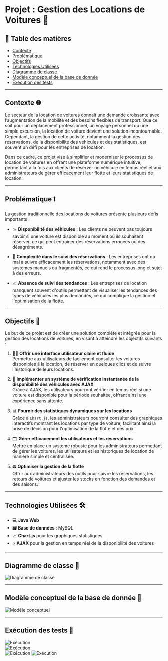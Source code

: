 # **Projet : Gestion des Locations de Voitures** 🚙

## 📌 Table des matières
- [Contexte](#contexte)
- [Problématique](#problématique)
- [Objectifs](#objectifs)
- [Technologies Utilisées](#technologies-utilisées)
- [Diagramme de classe](#diagramme-de-classe)
- [Modèle conceptuel de la base de donnée](#modèle-conceptuel-de-la-base-de-donnée)
- [Exécution des tests](#exécution-des-tests)

---

## **Contexte** 🌐

Le secteur de la location de voitures connaît une demande croissante avec l’augmentation de la mobilité et des besoins flexibles de transport. Que ce soit pour un déplacement professionnel, un voyage personnel ou une simple excursion, la location de voiture devient une solution incontournable. Cependant, la gestion de cette activité, notamment la gestion des réservations, de la disponibilité des véhicules et des statistiques, est souvent un défi pour les entreprises de location.

Dans ce cadre, ce projet vise à simplifier et moderniser le processus de location de voitures en offrant une plateforme numérique intuitive, permettant à la fois aux clients de réserver un véhicule en temps réel et aux administrateurs de gérer efficacement leur flotte et leurs statistiques de location.

---

## **Problématique** ❗️

La gestion traditionnelle des locations de voitures présente plusieurs défis importants :

- 📉 **Disponibilité des véhicules** : Les clients ne peuvent pas toujours savoir si une voiture est disponible au moment où ils souhaitent réserver, ce qui peut entraîner des réservations erronées ou des désagréments.

- 🧾 **Complexité dans le suivi des réservations** : Les entreprises ont du mal à suivre efficacement les réservations, notamment avec des systèmes manuels ou fragmentés, ce qui rend le processus long et sujet à des erreurs.

- 📈 **Absence de suivi des tendances** : Les entreprises de location manquent souvent d'outils permettant de visualiser les tendances des types de véhicules les plus demandés, ce qui complique la gestion et l'optimisation de la flotte.

---

## **Objectifs** 🎯

Le but de ce projet est de créer une solution complète et intégrée pour la gestion des locations de voitures, en visant à atteindre les objectifs suivants :

1. 🧑‍💻 **Offrir une interface utilisateur claire et fluide**  
   Permettre aux utilisateurs de facilement consulter les voitures disponibles à la location, de réserver en quelques clics et de suivre l’historique de leurs locations.

2. 🔁 **Implémenter un système de vérification instantanée de la disponibilité des véhicules avec AJAX**  
   Grâce à AJAX, les utilisateurs pourront vérifier en temps réel si une voiture est disponible pour la période souhaitée, offrant ainsi une expérience sans attente.

3. 📊 **Fournir des statistiques dynamiques sur les locations**  
   Grâce à `Chart.js`, les administrateurs pourront consulter des graphiques interactifs montrant les locations par type de voiture, facilitant ainsi la prise de décision pour l'optimisation de la flotte et des prix.

4. 🗂 **Gérer efficacement les utilisateurs et les réservations**  
   Mettre en place un système robuste pour les administrateurs permettant de gérer les voitures, les utilisateurs et les historiques de location de manière simple et centralisée.

5. 🚘 **Optimiser la gestion de la flotte**  
   Offrir aux administrateurs des outils pour suivre les réservations, les retours de voitures et ajuster les stocks en fonction des demandes et des saisons.

---

## **Technologies Utilisées** 🛠

- 💻 **Java Web**
- 🗃 **Base de données** : MySQL
- 📈 **Chart.js** pour les graphiques statistiques
- ⚡ **AJAX** pour la gestion en temps réel de la disponibilité des voitures

---

## **Diagramme de classe** 🧩

![Diagramme de classe](./images/diag.png)

---

## **Modèle conceptuel de la base de donnée** 🧠

![Modèle conceptuel](./images/conception.png)

---

## **Exécution des tests** 🧪

![Exécution](./images/c1.png)  
![Exécution](./images/c2.png)  
![Exécution](./images/c3.png)
![Exécution](./images/c4.png)